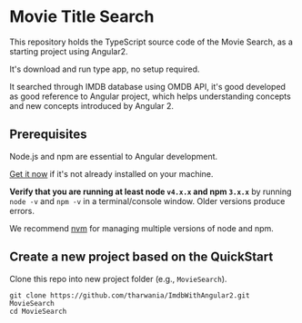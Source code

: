 # Movie Title Search

This repository holds the TypeScript source code of the Movie Search, as a starting project using Angular2.

It's download and run type app, no setup required.

It searched through IMDB database using OMDB API, it's good developed as good reference to Angular project, which helps understanding concepts and new concepts introduced by Angular 2.


## Prerequisites

Node.js and npm are essential to Angular development. 
    
<a href="https://docs.npmjs.com/getting-started/installing-node" target="_blank" title="Installing Node.js and updating npm">
Get it now</a> if it's not already installed on your machine.
 
**Verify that you are running at least node `v4.x.x` and npm `3.x.x`**
by running `node -v` and `npm -v` in a terminal/console window.
Older versions produce errors.

We recommend [nvm](https://github.com/creationix/nvm) for managing multiple versions of node and npm.

## Create a new project based on the QuickStart

Clone this repo into new project folder (e.g., `MovieSearch`).
```shell
git clone https://github.com/tharwania/ImdbWithAngular2.git  MovieSearch
cd MovieSearch
```
